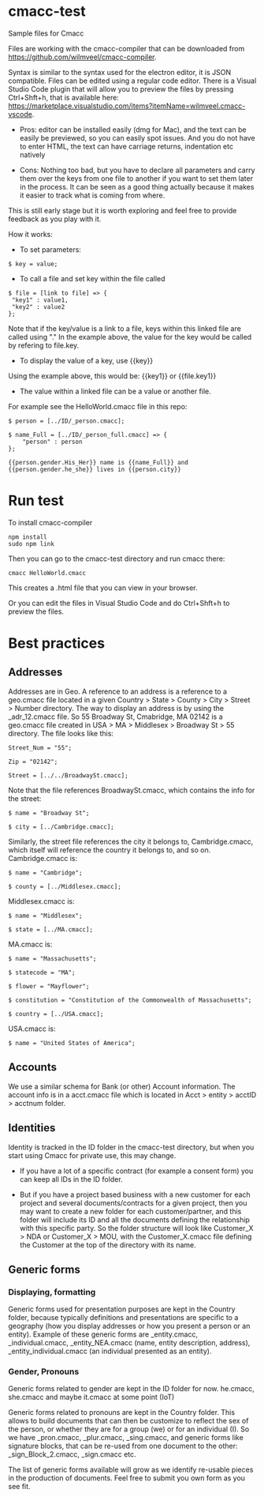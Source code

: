 # cmacc-test

Sample files for Cmacc

Files are working with the cmacc-compiler that can be downloaded from https://github.com/wilmveel/cmacc-compiler.

Syntax is similar to the syntax used for the electron editor, it is JSON compatible. Files can be edited using a regular code editor. There is a Visual Studio Code plugin that will allow you to preview the files by pressing Ctrl+Shft+h, that is available here: https://marketplace.visualstudio.com/items?itemName=wilmveel.cmacc-vscode.

* Pros: editor can be installed easily (dmg for Mac), and the text can be easily be previewed, so you can easily spot issues. And you do not have to enter HTML, the text can have carriage returns, indentation etc natively
 
* Cons: Nothing too bad, but you have to declare all parameters and carry them over the keys from one file to another if you want to set them later in the process. It can be seen as a good thing actually because it makes it easier to track what is coming from where.

This is still early stage but it is worth exploring and feel free to provide feedback as you play with it.


How it works:

* To set parameters:

```
$ key = value;
```

* To call a file and set key within the file called

```
$ file = [link to file] => {
 "key1" : value1,
 "key2" : value2
};
```

Note that if the key/value is a link to a file, keys within this linked file are called using "."
In the example above, the value for the key would be called by refering to file.key.

* To display the value of a key, use {{key}}

Using the example above, this would be:
{{key1}} or {{file.key1}}


* The value within a linked file can be a value or another file.

For example see the HelloWorld.cmacc file in this repo:

```
$ person = [../ID/_person.cmacc];

$ name_Full = [../ID/_person_full.cmacc] => {
	"person" : person
};

{{person.gender.His_Her}} name is {{name_Full}} and {{person.gender.he_she}} lives in {{person.city}}
```

# Run test
To install cmacc-compiler

```
npm install
sudo npm link
```

Then you can go to the cmacc-test directory and run cmacc there:

```
cmacc HelloWorld.cmacc
```

This creates a .html file that you can view in your browser.

Or you can edit the files in Visual Studio Code and do Ctrl+Shft+h to preview the files.

# Best practices

## Addresses
Addresses are in Geo. A reference to an address is a reference to a geo.cmacc file located in a given Country > State > County > City > Street > Number directory.
The way to display an address is by using the _adr_12.cmacc file.
So 55 Broadway St, Cmabridge, MA 02142 is a geo.cmacc file created in USA > MA > Middlesex > Broadway St > 55 directory.
The file looks like this: 

```
Street_Num = "55";

Zip = "02142";

Street = [../../BroadwaySt.cmacc];
```

Note that the file references BroadwaySt.cmacc, which contains the info for the street:

```
$ name = "Broadway St";

$ city = [../Cambridge.cmacc];
```

Similarly, the street file references the city it belongs to, Cambridge.cmacc, which itself will reference the country it belongs to, and so on.
Cambridge.cmacc is:

```
$ name = "Cambridge";

$ county = [../Middlesex.cmacc];
```

Middlesex.cmacc is:

```
$ name = "Middlesex";

$ state = [../MA.cmacc];
```

MA.cmacc is:

```
$ name = "Massachusetts";

$ statecode = "MA";

$ flower = "Mayflower";

$ constitution = "Constitution of the Commonwealth of Massachusetts";

$ country = [../USA.cmacc];
```

USA.cmacc is:

```
$ name = "United States of America";
```

## Accounts

We use a similar schema for Bank (or other) Account information. The account info is in a acct.cmacc file which is located in Acct > entity > acctID > acctnum folder.

## Identities

Identity is tracked in the ID folder in the cmacc-test directory, but when you start using Cmacc for private use, this may change.

- If you have a lot of a specific contract (for example a consent form) you can keep all IDs in the ID folder. 

- But if you have a project based business with a new customer for each project and several documents/contracts for a given project, then you may want to create a new folder for each customer/partner, and this folder will include its ID and all the documents defining the relationship with this specific party.
So the folder structure will look like Customer_X > NDA or Customer_X > MOU, with the Customer_X.cmacc file defining the Customer at the top of the directory with its name.

## Generic forms

### Displaying, formatting

Generic forms used for presentation purposes are kept in the Country folder, because typically definitions and presentations are specific to a geography (how you display addresses or how you present a person or an entity).
Example of these generic forms are _entity.cmacc, _individual.cmacc, _entity_NEA.cmacc (name, entity description, address), _entity_individual.cmacc (an individual presented as an entity).

### Gender, Pronouns

Generic forms related to gender are kept in the ID folder for now.
he.cmacc, she.cmacc and maybe it.cmacc at some point (IoT)

Generic forms related to pronouns are kept in the Country folder. This allows to build documents that can then be customize to reflect the sex of the person, or whether they are for a group (we) or for an individual (I). So we have _pron.cmacc, _plur.cmacc, _sing.cmacc, and generic forms like signature blocks, that can be re-used from one document to the other: _sign_Block_2.cmacc, _sign.cmacc etc.

The list of generic forms available will grow as we identify re-usable pieces in the production of documents. Feel free to submit you own form as you see fit.
